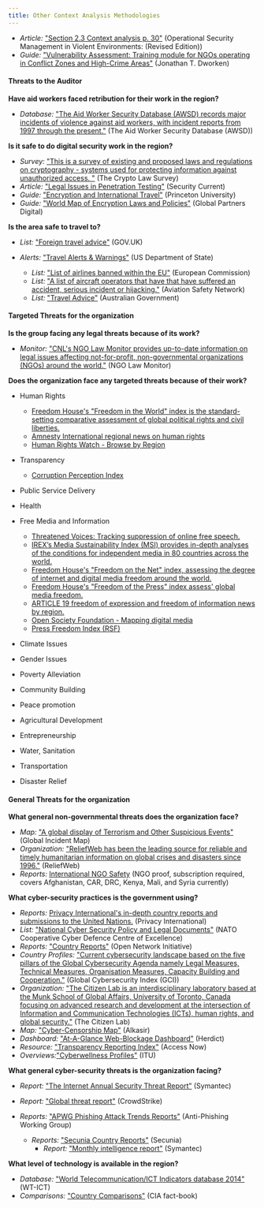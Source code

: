 ```yaml
---
title: Other Context Analysis Methodologies
---
```

* *Article:* ["Section 2.3 Context analysis p. 30"](https://odihpn.org/resources/operational-security-management-in-violent-environments-revised-edition/) (Operational Security Management in Violent Environments: (Revised Edition))
* *Guide:* ["Vulnerability Assessment: Training module for NGOs operating in Conflict Zones and High-Crime Areas"](https://www.eisf.eu/wp-content/uploads/2014/09/0603-Dworken-undated-Vulnerability-assesment-training-module.pdf) (Jonathan T. Dworken)

#### Threats to the Auditor

**Have aid workers faced retribution for their work in the region?**

* *Database:* ["The Aid Worker Security Database (AWSD) records major incidents of violence against aid workers, with incident reports from 1997 through the present."](https://aidworkersecurity.org/) (The Aid Worker Security Database (AWSD))

**Is it safe to do digital security work in the region?**

* *Survey:* ["This is a survey of existing and proposed laws and regulations on cryptography - systems used for protecting information against unauthorized access.
  "](http://www.cryptolaw.org/) (The Crypto Law Survey)
* *Article:* ["Legal Issues in Penetration Testing"](https://securitycurrent.com/legal-issues-in-penetration-testing/) (Security Current)
* *Guide:* ["Encryption and International Travel"](https://www.princeton.edu/itsecurity/encryption/encryption-and-internatio/) (Princeton University)
* *Guide:* ["World Map of Encryption Laws and Policies"](https://www.gp-digital.org/world-map-of-encryption/) (Global Partners Digital)

**Is the area safe to travel to?**

* *List:* ["Foreign travel advice"](https://www.gov.uk/foreign-travel-advice) (GOV.UK)
* *Alerts:* ["Travel Alerts & Warnings"](http://www.travel.state.gov/content/passports/english/alertswarnings.html) (US Department of State)

  * *List:* ["List of airlines banned within the EU"](http://ec.europa.eu/transport/modes/air/safety/air-ban/index_en.htm) (European Commission)
  * *List:* ["A list of aircraft operators that have that have suffered an accident, serious incident or hijacking."](http://aviation-safety.net/database/operator/) (Aviation Safety Network)
  * *List:* ["Travel Advice"](http://www.smartraveller.gov.au/) (Australian Government)

#### Targeted Threats for the organization

**Is the group facing any legal threats because of its work?**

* *Monitor:* ["CNL's NGO Law Monitor provides up-to-date information on legal issues affecting not-for-profit, non-governmental organizations (NGOs) around the world."](http://www.icnl.org/research/monitor/) (NGO Law Monitor)

**Does the organization face any targeted threats because of their work?**

* Human  Rights

  * [Freedom House's "Freedom in the World" index is the standard-setting comparative assessment of global political rights and civil liberties.](http://www.freedomhouse.org/report-types/freedom-world)
  * [Amnesty International regional news on human rights](https://www.amnesty.org/en/countries/)
  * [Human Rights Watch - Browse by Region](http://www.hrw.org/regions)
* Transparency

  * [Corruption  Perception  Index](https://www.transparency.org/en/cpi/2020/index/rus#)
* [](https://www.transparency.org/en/cpi/2020/index/rus#)Public  Service  Delivery
* Health
* Free  Media  and  Information

  * [Threatened Voices: Tracking suppression of online free speech.](http://threatened.globalvoicesonline.org/)
  * [IREX’s Media Sustainability Index (MSI) provides in-depth analyses of the conditions for independent media in 80 countries across the world.](http://www.irex.org/project/media-sustainability-index-msi)
  * [Freedom House's "Freedom on the Net" index, assessing the degree of internet and digital media freedom around the world.](http://www.freedomhouse.org/report-types/freedom-net)
  * [Freedom House's "Freedom of the Press" index assess' global media freedom.](http://www.freedomhouse.org/report-types/freedom-press)
  * [ARTICLE 19 freedom of expression and freedom of information news by region.](https://www.article19.org/explore/)
  * [](https://www.article19.org/explore/)[Open Society Foundation - Mapping digital media](http://www.opensocietyfoundations.org/projects/mapping-digital-media)
  * [Press Freedom Index (RSF)](https://rsf.org/en/index)
* Climate  Issues
* Gender  Issues
* Poverty  Alleviation
* Community  Building
* Peace  promotion
* Agricultural  Development
* Entrepreneurship
* Water,  Sanitation
* Transportation
* Disaster  Relief

#### General Threats for the organization

**What general non-governmental threats does the organization face?**

* *Map:* ["A global display of Terrorism and Other Suspicious Events"](https://globalincidentmap.com/) (Global Incident Map)
* *Organization:* ["ReliefWeb has been the leading source for reliable and timely humanitarian information on global crises and disasters since 1996."](http://reliefweb.int/) (ReliefWeb)
* *Reports:* [International NGO Safety](http://www.ngosafety.org/) (NGO proof, subscription required, covers Afghanistan, CAR, DRC, Kenya, Mali, and Syria currently)

**What cyber-security practices is the government using?**

* *Reports:* [Privacy International's in-depth country reports and submissions to the United Nations.](https://privacyinternational.org/search?keywords=state+privacy) (Privacy International)
* *List:* ["National Cyber Security Policy and Legal Documents"](https://ccdcoe.org/library/strategy-and-governance/) (NATO Cooperative Cyber Defence Centre of Excellence)
* *Reports:* ["Country Reports"](https://opennet.net/research/profiles) (Open Network Initiative)
* *Country Profiles:* ["Current cybersecurity landscape based on the five pillars of the Global Cybersecurity Agenda namely Legal Measures, Technical Measures, Organisation Measures, Capacity Building and Cooperation."](http://www.itu.int/en/ITU-D/Cybersecurity/Pages/Country_Profiles.aspx) (Global Cybersecurity Index (GCI))
* *Organization:* ["The Citizen Lab is an interdisciplinary laboratory based at the Munk School of Global Affairs, University of Toronto, Canada focusing on advanced research and development at the intersection of Information and Communication Technologies (ICTs), human rights, and global security."](https://citizenlab.org/) (The Citizen Lab)
* *Map:* ["Cyber-Censorship Map"](https://alkasir.com/map) (Alkasir)
* *Dashboard:* ["At-A-Glance Web-Blockage Dashboard"](http://herdict.org/explore/indephth) (Herdict)
* *Resource:* ["Transparency Reporting Index"](http:/https://www.accessnow.org/campaign/transparency-reporting-index//jameslosey.com/post/98162645081/who-publishes-transparency-reports-here-is-an) (Access Now)
* *Overviews:*["Cyberwellness Profiles"](http://www.itu.int/en/ITU-D/Cybersecurity/Pages/Country_Profiles.aspx) (ITU)

**What general cyber-security threats is the organization facing?**

* *Report:* ["The Internet Annual Security Threat Report"](http://www.symantec.com/security_response/publications/threatreport.jsp) (Symantec)
* *Report:* ["Global threat report"](https://www.crowdstrike.com/en-us/global-threat-report/) (CrowdStrike)
* *Reports:* ["APWG Phishing Attack Trends Reports"](http://www.apwg.org/resources/apwg-reports/) (Anti-Phishing Working Group)

  * *Reports:* ["Secunia Country Reports"](https://secunia.com/resources/countryreports/) (Secunia)
    * *Report:* ["Monthly intelligence report"](https://www.symantec.com/security_response/publications/monthlythreatreport.jsp) (Symantec)

**What level of technology is available in the region?**

* *Database:* ["World Telecommunication/ICT Indicators database 2014"](http://www.itu.int/en/ITU-D/Statistics/Pages/publications/wtid.aspx) (WT-ICT)
* *Comparisons:* ["Country Comparisons"](https://www.cia.gov/the-world-factbook/) (CIA fact-book)
